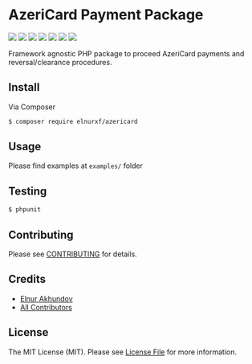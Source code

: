 # AzeriCard Payment Package

![](https://img.shields.io/github/downloads/elnurxf/azericard-package/total.svg)
![](https://img.shields.io/github/issues/elnurxf/azericard-package.svg)
![](https://img.shields.io/github/forks/elnurxf/azericard-package.svg)
![](https://img.shields.io/github/stars/elnurxf/azericard-package.svg)
![](https://img.shields.io/github/license/elnurxf/azericard-package.svg)
![](https://img.shields.io/github/license/elnurxf/azericard-package.svg)
![](https://img.shields.io/twitter/url/https/github.com/elnurxf/azericard-package.svg?style=social)

Framework agnostic PHP package to proceed AzeriCard payments and reversal/clearance procedures.

## Install

Via Composer

``` bash
$ composer require elnurxf/azericard
```

## Usage

Please find examples at ```examples/``` folder

## Testing

``` bash
$ phpunit
```

## Contributing

Please see [CONTRIBUTING](https://github.com/elnurxf/azericard/blob/master/CONTRIBUTING.md) for details.

## Credits

- [Elnur Akhundov](https://github.com/elnurxf)
- [All Contributors](https://github.com/elnurxf/azericard/contributors)

## License

The MIT License (MIT). Please see [License File](LICENSE.md) for more information.
